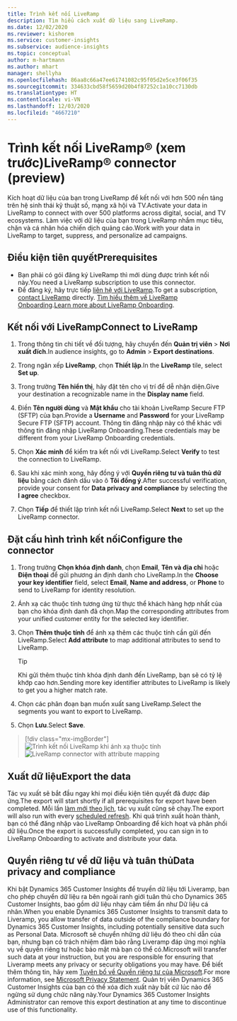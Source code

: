 ```yaml
---
title: Trình kết nối LiveRamp
description: Tìm hiểu cách xuất dữ liệu sang LiveRamp.
ms.date: 12/02/2020
ms.reviewer: kishorem
ms.service: customer-insights
ms.subservice: audience-insights
ms.topic: conceptual
author: m-hartmann
ms.author: mhart
manager: shellyha
ms.openlocfilehash: 86aa8c66a47ee61741082c95f05d2e5ce3f06f35
ms.sourcegitcommit: 334633cbd58f5659d20b4f87252c1a10cc7130db
ms.translationtype: HT
ms.contentlocale: vi-VN
ms.lasthandoff: 12/03/2020
ms.locfileid: "4667210"
---
```

# <a name="liverampreg-connector-preview"></a><span data-ttu-id="5fe36-103">Trình kết nối LiveRamp&reg; (xem trước)</span><span class="sxs-lookup"><span data-stu-id="5fe36-103">LiveRamp&reg; connector (preview)</span></span>

<span data-ttu-id="5fe36-104">Kích hoạt dữ liệu của bạn trong LiveRamp để kết nối với hơn 500 nền tảng trên hệ sinh thái kỹ thuật số, mạng xã hội và TV.</span><span class="sxs-lookup"><span data-stu-id="5fe36-104">Activate your data in LiveRamp to connect with over 500 platforms across digital, social, and TV ecosystems.</span></span> <span data-ttu-id="5fe36-105">Làm việc với dữ liệu của bạn trong LiveRamp nhắm mục tiêu, chặn và cá nhân hóa chiến dịch quảng cáo.</span><span class="sxs-lookup"><span data-stu-id="5fe36-105">Work with your data in LiveRamp to target, suppress, and personalize ad campaigns.</span></span>

## <a name="prerequisites"></a><span data-ttu-id="5fe36-106">Điều kiện tiên quyết</span><span class="sxs-lookup"><span data-stu-id="5fe36-106">Prerequisites</span></span>

- <span data-ttu-id="5fe36-107">Bạn phải có gói đăng ký LiveRamp thì mới dùng được trình kết nối này.</span><span class="sxs-lookup"><span data-stu-id="5fe36-107">You need a LiveRamp subscription to use this connector.</span></span>
- <span data-ttu-id="5fe36-108">Để đăng ký, hãy trực tiếp [liên hệ với LiveRamp](https://liveramp.com/contact/).</span><span class="sxs-lookup"><span data-stu-id="5fe36-108">To get a subscription, [contact LiveRamp](https://liveramp.com/contact/) directly.</span></span> <span data-ttu-id="5fe36-109">[Tìm hiểu thêm về LiveRamp Onboarding](https://liveramp.com/our-platform/data-onboarding/).</span><span class="sxs-lookup"><span data-stu-id="5fe36-109">[Learn more about LiveRamp Onboarding](https://liveramp.com/our-platform/data-onboarding/).</span></span>

## <a name="connect-to-liveramp"></a><span data-ttu-id="5fe36-110">Kết nối với LiveRamp</span><span class="sxs-lookup"><span data-stu-id="5fe36-110">Connect to LiveRamp</span></span>

1. <span data-ttu-id="5fe36-111">Trong thông tin chi tiết về đối tượng, hãy chuyển đến **Quản trị viên** > **Nơi xuất đích**.</span><span class="sxs-lookup"><span data-stu-id="5fe36-111">In audience insights, go to **Admin** > **Export destinations**.</span></span>

1. <span data-ttu-id="5fe36-112">Trong ngăn xếp **LiveRamp**, chọn **Thiết lập**.</span><span class="sxs-lookup"><span data-stu-id="5fe36-112">In the **LiveRamp** tile, select **Set up**.</span></span>

1. <span data-ttu-id="5fe36-113">Trong trường **Tên hiển thị**, hãy đặt tên cho vị trí để dễ nhận diện.</span><span class="sxs-lookup"><span data-stu-id="5fe36-113">Give your destination a recognizable name in the **Display name** field.</span></span>

1. <span data-ttu-id="5fe36-114">Điền **Tên người dùng** và **Mật khẩu** cho tài khoản LiveRamp Secure FTP (SFTP) của bạn.</span><span class="sxs-lookup"><span data-stu-id="5fe36-114">Provide a **Username** and **Password** for your LiveRamp Secure FTP (SFTP) account.</span></span>
<span data-ttu-id="5fe36-115">Thông tin đăng nhập này có thể khác với thông tin đăng nhập LiveRamp Onboarding.</span><span class="sxs-lookup"><span data-stu-id="5fe36-115">These credentials may be different from your LiveRamp Onboarding credentials.</span></span>

1. <span data-ttu-id="5fe36-116">Chọn **Xác minh** để kiểm tra kết nối với LiveRamp.</span><span class="sxs-lookup"><span data-stu-id="5fe36-116">Select **Verify** to test the connection to LiveRamp.</span></span>

1. <span data-ttu-id="5fe36-117">Sau khi xác minh xong, hãy đồng ý với **Quyền riêng tư và tuân thủ dữ liệu** bằng cách đánh dấu vào ô **Tôi đồng ý**.</span><span class="sxs-lookup"><span data-stu-id="5fe36-117">After successful verification, provide your consent for **Data privacy and compliance** by selecting the **I agree** checkbox.</span></span>

1. <span data-ttu-id="5fe36-118">Chọn **Tiếp** để thiết lập trình kết nối LiveRamp.</span><span class="sxs-lookup"><span data-stu-id="5fe36-118">Select **Next** to set up the LiveRamp connector.</span></span>

## <a name="configure-the-connector"></a><span data-ttu-id="5fe36-119">Đặt cấu hình trình kết nối</span><span class="sxs-lookup"><span data-stu-id="5fe36-119">Configure the connector</span></span>

1. <span data-ttu-id="5fe36-120">Trong trường **Chọn khóa định danh**, chọn **Email**,  **Tên và địa chỉ** hoặc **Điện thoại** để gửi phương án định danh cho LiveRamp.</span><span class="sxs-lookup"><span data-stu-id="5fe36-120">In the **Choose your key identifier** field, select **Email**,  **Name and address**, or **Phone** to send to LiveRamp for identity resolution.</span></span>

1. <span data-ttu-id="5fe36-121">Ánh xạ các thuộc tính tương ứng từ thực thể khách hàng hợp nhất của bạn cho khóa định danh đã chọn.</span><span class="sxs-lookup"><span data-stu-id="5fe36-121">Map the corresponding attributes from your unified customer entity for the selected key identifier.</span></span>

1. <span data-ttu-id="5fe36-122">Chọn **Thêm thuộc tính** để ánh xạ thêm các thuộc tính cần gửi đến LiveRamp.</span><span class="sxs-lookup"><span data-stu-id="5fe36-122">Select **Add attribute** to map additional attributes to send to LiveRamp.</span></span>

   > [!TIP]
   > <span data-ttu-id="5fe36-123">Khi gửi thêm thuộc tính khóa định danh đến LiveRamp, bạn sẽ có tỷ lệ khớp cao hơn.</span><span class="sxs-lookup"><span data-stu-id="5fe36-123">Sending more key identifier attributes to LiveRamp is likely to get you a higher match rate.</span></span>

1. <span data-ttu-id="5fe36-124">Chọn các phân đoạn bạn muốn xuất sang LiveRamp.</span><span class="sxs-lookup"><span data-stu-id="5fe36-124">Select the segments you want to export to LiveRamp.</span></span>

1. <span data-ttu-id="5fe36-125">Chọn **Lưu**.</span><span class="sxs-lookup"><span data-stu-id="5fe36-125">Select **Save**.</span></span>

> [!div class="mx-imgBorder"]
> <span data-ttu-id="5fe36-126">![Trình kết nối LiveRamp khi ánh xạ thuộc tính](media/export-liveramp-segments.png "Trình kết nối LiveRamp khi ánh xạ thuộc tính")</span><span class="sxs-lookup"><span data-stu-id="5fe36-126">![LiveRamp connector with attribute mapping](media/export-liveramp-segments.png "LiveRamp connector with attribute mapping")</span></span>

## <a name="export-the-data"></a><span data-ttu-id="5fe36-127">Xuất dữ liệu</span><span class="sxs-lookup"><span data-stu-id="5fe36-127">Export the data</span></span>

<span data-ttu-id="5fe36-128">Tác vụ xuất sẽ bắt đầu ngay khi mọi điều kiện tiên quyết đã được đáp ứng.</span><span class="sxs-lookup"><span data-stu-id="5fe36-128">The export will start shortly if all prerequisites for export have been completed.</span></span> <span data-ttu-id="5fe36-129">Mỗi lần [làm mới theo lịch](system.md#schedule-tab), tác vụ xuất cũng sẽ chạy.</span><span class="sxs-lookup"><span data-stu-id="5fe36-129">The export will also run with every [scheduled refresh](system.md#schedule-tab).</span></span>
<span data-ttu-id="5fe36-130">Khi quá trình xuất hoàn thành, bạn có thể đăng nhập vào LiveRamp Onboarding để kích hoạt và phân phối dữ liệu.</span><span class="sxs-lookup"><span data-stu-id="5fe36-130">Once the export is successfully completed, you can sign in to LiveRamp Onboarding to activate and distribute your data.</span></span>

## <a name="data-privacy-and-compliance"></a><span data-ttu-id="5fe36-131">Quyền riêng tư về dữ liệu và tuân thủ</span><span class="sxs-lookup"><span data-stu-id="5fe36-131">Data privacy and compliance</span></span>

<span data-ttu-id="5fe36-132">Khi bật Dynamics 365 Customer Insights để truyền dữ liệu tới Liveramp, bạn cho phép chuyển dữ liệu ra bên ngoài ranh giới tuân thủ cho Dynamics 365 Customer Insights, bao gồm dữ liệu nhạy cảm tiềm ẩn như Dữ liệu cá nhân.</span><span class="sxs-lookup"><span data-stu-id="5fe36-132">When you enable Dynamics 365 Customer Insights to transmit data to Liveramp, you allow transfer of data outside of the compliance boundary for Dynamics 365 Customer Insights, including potentially sensitive data such as Personal Data.</span></span> <span data-ttu-id="5fe36-133">Microsoft sẽ chuyển những dữ liệu đó theo chỉ dẫn của bạn, nhưng bạn có trách nhiệm đảm bảo rằng Liveramp đáp ứng mọi nghĩa vụ về quyền riêng tư hoặc bảo mật mà bạn có thể có.</span><span class="sxs-lookup"><span data-stu-id="5fe36-133">Microsoft will transfer such data at your instruction, but you are responsible for ensuring that Liveramp meets any privacy or security obligations you may have.</span></span> <span data-ttu-id="5fe36-134">Để biết thêm thông tin, hãy xem [Tuyên bố về Quyền riêng tư của Microsoft](https://go.microsoft.com/fwlink/?linkid=396732).</span><span class="sxs-lookup"><span data-stu-id="5fe36-134">For more information, see [Microsoft Privacy Statement](https://go.microsoft.com/fwlink/?linkid=396732).</span></span>
<span data-ttu-id="5fe36-135">Quản trị viên Dynamics 365 Customer Insights của bạn có thể xóa đích xuất này bất cứ lúc nào để ngừng sử dụng chức năng này.</span><span class="sxs-lookup"><span data-stu-id="5fe36-135">Your Dynamics 365 Customer Insights Administrator can remove this export destination at any time to discontinue use of this functionality.</span></span>